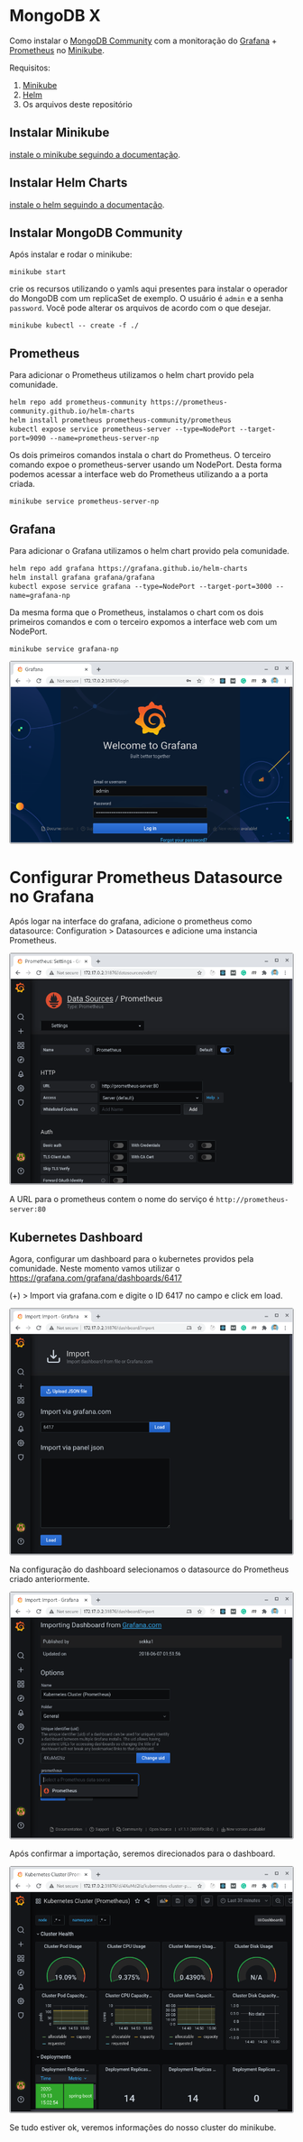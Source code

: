 # MongoDB X

Como instalar o
[MongoDB Community](https://github.com/mongodb/mongodb-kubernetes-operator) com a monitoração do
[Grafana](https://grafana.com/) +
[Prometheus](https://prometheus.io/) no
[Minikube](https://minikube.sigs.k8s.io/docs/start/).

Requisitos:
1. [Minikube](https://minikube.sigs.k8s.io/)
2. [Helm](https://helm.sh/)
3. Os arquivos deste repositório

## Instalar Minikube
[instale o minikube seguindo a documentação](https://minikube.sigs.k8s.io/docs/start/).

## Instalar Helm Charts
[instale o helm seguindo a documentação](https://helm.sh/docs/intro/install/).

## Instalar MongoDB Community
Após instalar e rodar o minikube:

   ```
   minikube start
   ```

crie os recursos utilizando o yamls aqui presentes para instalar o operador do MongoDB com um replicaSet de exemplo.
O usuário é `admin` e a senha `password`.
Você pode alterar os arquivos de acordo com o que desejar.

   ```
   minikube kubectl -- create -f ./
   ```

## Prometheus
Para adicionar o Prometheus utilizamos o helm chart provido pela comunidade.
   ```
   helm repo add prometheus-community https://prometheus-community.github.io/helm-charts
   helm install prometheus prometheus-community/prometheus
   kubectl expose service prometheus-server --type=NodePort --target-port=9090 --name=prometheus-server-np
   ```

Os dois primeiros comandos instala o chart do Prometheus.
O terceiro comando expoe o prometheus-server usando um NodePort.
Desta forma podemos acessar a interface web do Prometheus utilizando a a porta criada.

   ```
   minikube service prometheus-server-np
   ```

## Grafana
Para adicionar o Grafana utilizamos o helm chart provido pela comunidade.

   ```
   helm repo add grafana https://grafana.github.io/helm-charts
   helm install grafana grafana/grafana
   kubectl expose service grafana --type=NodePort --target-port=3000 --name=grafana-np
   ```

Da mesma forma que o Prometheus, instalamos o chart com os dois primeiros comandos e com o terceiro expomos
a interface web com um NodePort.

   ```
   minikube service grafana-np
   ```

![Grafana](images/grafana.png)

# Configurar Prometheus Datasource no Grafana
Após logar na interface do grafana, adicione o prometheus como datasource:
Configuration > Datasources e adicione uma instancia Prometheus.

![datasource import](images/configurar-datasource.png)

A URL para o prometheus contem o nome do serviço é `http://prometheus-server:80`

## Kubernetes Dashboard
Agora, configurar um dashboard para o kubernetes providos pela comunidade.
Neste momento vamos utilizar o  https://grafana.com/grafana/dashboards/6417

(+) > Import via grafana.com e digite o ID 6417 no campo e click em load.

![kubernetes dashboard import](images/grafana-kubernetes-dashboard-import0.png)

Na configuração do dashboard selecionamos o datasource do Prometheus criado anteriormente.

![kubernetes dashboard import](images/grafana-kubernetes-dashboard-import1.png)

Após confirmar a importação, seremos direcionados para o dashboard.

![kubernetes dashboard import](images/grafana-kubernetes-dashboard-import2.png)

Se tudo estiver ok, veremos informações do nosso cluster do minikube.

